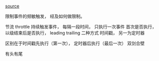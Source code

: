 [source](https://juejin.im/post/5947312a61ff4b006cf66be9)

限制事件的频敏触发， 经及如何做限制。

节流 throttle
持续触发事件， 每隔一段时间， 只执行一次事件
首次是否执行， 以级结束后是否执行， leading  trailing 
二种方式  时间戳， 另一为定时器

区别在于时间戳先执行（第一次）， 定时器后执行（最后一次）
双剑合壁

有头有尾
